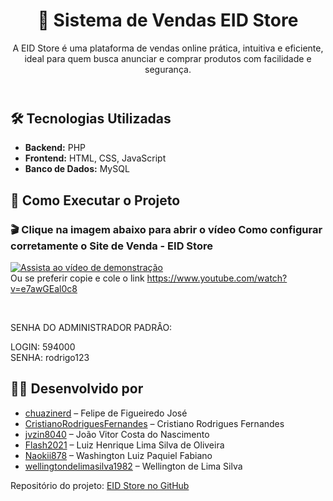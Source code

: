 <header>
    <h1>🛒 Sistema de Vendas EID Store</h1>
    <p>A EID Store é uma plataforma de vendas online prática, intuitiva e eficiente, ideal para quem busca anunciar e comprar produtos com facilidade e segurança.</p>

</header>

 <h2> 🛠️ Tecnologias Utilizadas</h2>
    <ul>
        <li><strong>Backend:</strong> PHP</li>
        <li><strong>Frontend:</strong> HTML, CSS, JavaScript</li>
        <li><strong>Banco de Dados:</strong> MySQL</li>
    </ul>
    <h2>🚀 Como Executar o Projeto</h2>
   


### 🎬 Clique na imagem abaixo para abrir o vídeo Como configurar corretamente o Site de Venda - EID Store
   [![Assista ao vídeo de demonstração](https://img.youtube.com/vi/e7awGEal0c8/0.jpg)](https://www.youtube.com/watch?v=e7awGEal0c8)
<br>Ou se preferir copie e cole o link https://www.youtube.com/watch?v=e7awGEal0c8

   <br>

SENHA DO ADMINISTRADOR PADRÂO:

LOGIN: 594000 <br>
SENHA: rodrigo123


   
<footer>
    <h2>👨‍💻 Desenvolvido por</h2>
<ul>
  <li><a href="https://github.com/chuazinerd">chuazinerd</a> – Felipe de Figueiredo José</li>
  <li><a href="https://github.com/CristianoRodriguesFernandes">CristianoRodriguesFernandes</a> – Cristiano Rodrigues Fernandes</li>
  <li><a href="https://github.com/jvzin8040">jvzin8040</a> – João Vitor Costa do Nascimento</li>
  <li><a href="https://github.com/Flash2021">Flash2021</a> – Luiz Henrique Lima Silva de Oliveira</li>
  <li><a href="https://github.com/Naokii878">Naokii878</a> – Washington Luiz Paquiel Fabiano</li>
  <li><a href="https://github.com/wellingtondelimasilva1982">wellingtondelimasilva1982</a> – Wellington de Lima Silva</li>
</ul>

<p>Repositório do projeto: <a href="https://github.com/jvzin8040/Sistema-de-Vendas">EID Store no GitHub</a></p>

</footer>
